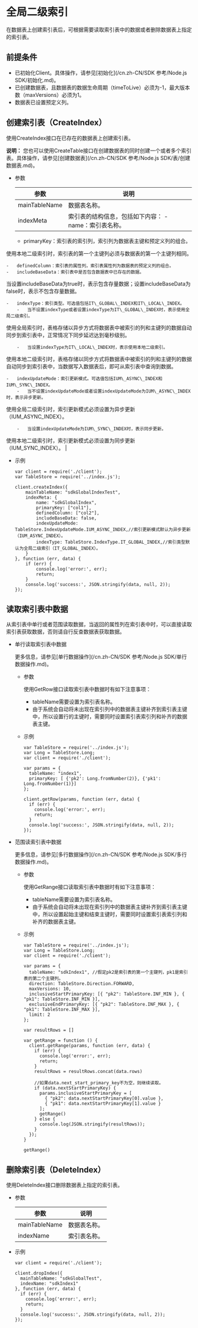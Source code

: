 # 全局二级索引

在数据表上创建索引表后，可根据需要读取索引表中的数据或者删除数据表上指定的索引表。

## 前提条件

-   已初始化Client。具体操作，请参见[初始化](/cn.zh-CN/SDK 参考/Node.js SDK/初始化.md)。
-   已创建数据表，且数据表的数据生命周期（timeToLive）必须为-1，最大版本数（maxVersions）必须为1。
-   数据表已设置预定义列。

## 创建索引表（CreateIndex）

使用CreateIndex接口在已存在的数据表上创建索引表。

**说明：** 您也可以使用CreateTable接口在创建数据表的同时创建一个或者多个索引表。具体操作，请参见[创建数据表](/cn.zh-CN/SDK 参考/Node.js SDK/表/创建数据表.md)。

-   参数

    |参数|说明|
    |--|--|
    |mainTableName|数据表名称。|
    |indexMeta|索引表的结构信息，包括如下内容：    -   name：索引表名称。
    -   primaryKey：索引表的索引列，索引列为数据表主键和预定义列的组合。

使用本地二级索引时，索引表的第一个主键列必须与数据表的第一个主键列相同。

    -   definedColumn：索引表的属性列，索引表属性列为数据表的预定义列的组合。
    -   includeBaseData：索引表中是否包含数据表中已存在的数据。

当设置includeBaseData为true时，表示包含存量数据；设置includeBaseData为false时，表示不包含存量数据。

    -   indexType：索引类型。可选值包括IT\_GLOBAL\_INDEX和IT\_LOCAL\_INDEX。
        -   当不设置indexType或者设置indexType为IT\_GLOBAL\_INDEX时，表示使用全局二级索引。

使用全局索引时，表格存储以异步方式将数据表中被索引的列和主键列的数据自动同步到索引表中，正常情况下同步延迟达到毫秒级别。

        -   当设置indexType为IT\_LOCAL\_INDEX时，表示使用本地二级索引。

使用本地二级索引时，表格存储以同步方式将数据表中被索引的列和主键列的数据自动同步到索引表中，当数据写入数据表后，即可从索引表中查询到数据。

    -   indexUpdateMode：索引更新模式。可选值包括IUM\_ASYNC\_INDEX和IUM\_SYNC\_INDEX。
        -   当不设置indexUpdateMode或者设置indexUpdateMode为IUM\_ASYNC\_INDEX时，表示异步更新。

使用全局二级索引时，索引更新模式必须设置为异步更新（IUM\_ASYNC\_INDEX）。

        -   当设置indexUpdateMode为IUM\_SYNC\_INDEX时，表示同步更新。

使用本地二级索引时，索引更新模式必须设置为同步更新（IUM\_SYNC\_INDEX）。 |

-   示例

    ```
    var client = require('./client');
    var TableStore = require('../index.js');
    
    client.createIndex({
        mainTableName: "sdkGlobalIndexTest",
        indexMeta: {
            name: "sdkGlobalIndex",
            primaryKey: ["col1"],
            definedColumn: ["col2"],
            includeBaseData: false,
            indexUpdateMode: TableStore.IndexUpdateMode.IUM_ASYNC_INDEX,//索引更新模式默认为异步更新（IUM_ASYNC_INDEX）。
            indexType: TableStore.IndexType.IT_GLOBAL_INDEX,//索引类型默认为全局二级索引（IT_GLOBAL_INDEX）。
        }
    }, function (err, data) {
        if (err) {
            console.log('error:', err);
            return;
        }
        console.log('success:', JSON.stringify(data, null, 2));
    });
    ```


## 读取索引表中数据

从索引表中单行或者范围读取数据，当返回的属性列在索引表中时，可以直接读取索引表获取数据，否则请自行反查数据表获取数据。

-   单行读取索引表中数据

    更多信息，请参见[单行数据操作](/cn.zh-CN/SDK 参考/Node.js SDK/单行数据操作.md)。

    -   参数

        使用GetRow接口读取索引表中数据时有如下注意事项：

        -   tableName需要设置为索引表名称。
        -   由于系统会自动将未出现在索引列中的数据表主键补齐到索引表主键中，所以设置行的主键时，需要同时设置索引表索引列和补齐的数据表主键。
    -   示例

        ```
        var TableStore = require('../index.js');
        var Long = TableStore.Long;
        var client = require('./client');
        
        var params = {
          tableName: "index1",
          primaryKey: [ {'pk2': Long.fromNumber(2)}, {'pk1': Long.fromNumber(1)}]
        };
        
        client.getRow(params, function (err, data) {
          if (err) {
            console.log('error:', err);
            return;
          }
          console.log('success:', JSON.stringify(data, null, 2));
        });
        ```

-   范围读索引表中数据

    更多信息，请参见[多行数据操作](/cn.zh-CN/SDK 参考/Node.js SDK/多行数据操作.md)。

    -   参数

        使用GetRange接口读取索引表中数据时有如下注意事项：

        -   tableName需要设置为索引表名称。
        -   由于系统会自动将未出现在索引列中的数据表主键补齐到索引表主键中，所以设置起始主键和结束主键时，需要同时设置索引表索引列和补齐的数据表主键。
    -   示例

        ```
        var TableStore = require('../index.js');
        var Long = TableStore.Long;
        var client = require('./client');
        
        var params = {
          tableName: "sdkIndex1", //假定pk2是索引表的第一个主键列，pk1是索引表的第二个主键列。
          direction: TableStore.Direction.FORWARD,
          maxVersions: 10,
          inclusiveStartPrimaryKey: [{ "pk2": TableStore.INF_MIN }, { "pk1": TableStore.INF_MIN }],
          exclusiveEndPrimaryKey: [{ "pk2": TableStore.INF_MAX }, { "pk1": TableStore.INF_MAX }],
          limit: 2
        };
        
        var resultRows = []
        
        var getRange = function () {
          client.getRange(params, function (err, data) {
            if (err) {
              console.log('error:', err);
              return;
            }
            resultRows = resultRows.concat(data.rows)
        
            //如果data.next_start_primary_key不为空，则继续读取。
            if (data.nextStartPrimaryKey) {
              params.inclusiveStartPrimaryKey = [
                { "pk2": data.nextStartPrimaryKey[0].value },
                { "pk1": data.nextStartPrimaryKey[1].value }
              ];
              getRange()
            } else {
              console.log(JSON.stringify(resultRows));
            }
          });
        }
        
        getRange()
        ```


## 删除索引表（DeleteIndex）

使用DeleteIndex接口删除数据表上指定的索引表。

-   参数

    |参数|说明|
    |--|--|
    |mainTableName|数据表名称。|
    |indexName|索引表名称。|

-   示例

    ```
    var client = require('./client');
    
    client.dropIndex({
      mainTableName: "sdkGlobalTest",
      indexName: "sdkIndex1"
    }, function (err, data) {
      if (err) {
        console.log('error:', err);
        return;
      }
      console.log('success:', JSON.stringify(data, null, 2));
    });
    ```


